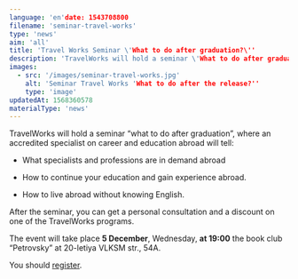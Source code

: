 ```yaml
---
language: 'en'date: 1543708800
filename: 'seminar-travel-works'
type: 'news'
aim: 'all'
title: 'Travel Works Seminar \'What to do after graduation?\''
description: 'TravelWorks will hold a seminar \'What to do after graduation?\', where an accredited specialist on issues...'
images:
  - src: '/images/seminar-travel-works.jpg'
    alt: 'Seminar Travel Works 'What to do after the release?''
    type: 'image'
updatedAt: 1568360578
materialType: 'news'
---
```

TravelWorks will hold a seminar “what to do after graduation”, where an accredited specialist on career and education abroad will tell:

*   What specialists and professions are in demand abroad
    
*   How to continue your education and gain experience abroad.
    
*   How to live abroad without knowing English.
    

After the seminar, you can get a personal consultation and a discount on one of the TravelWorks programs.

The event will take place **5 December**, Wednesday, **at 19:00** the book club “Petrovsky” at 20-letiya VLKSM str., 54A.

You should [register](https://travelworks%20ahhh!education/3/).
